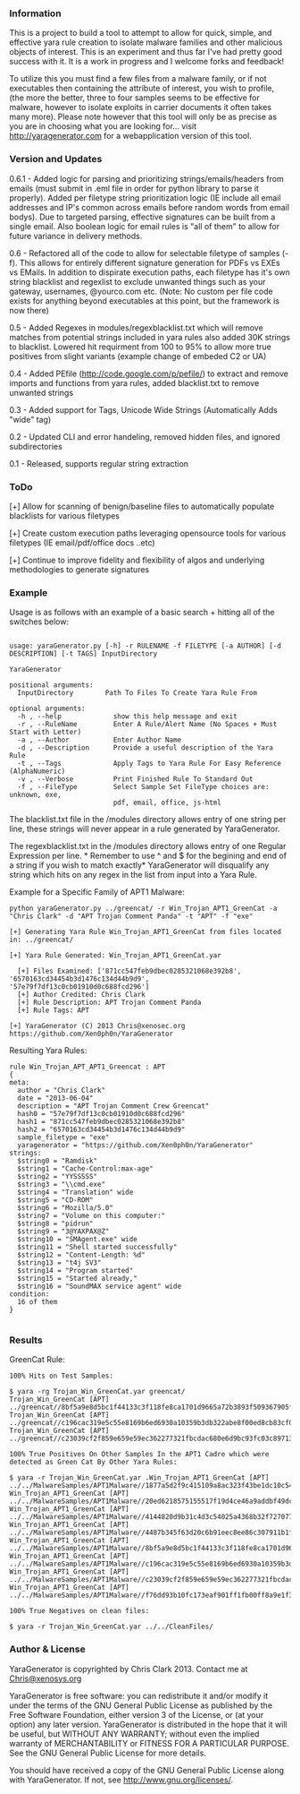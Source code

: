 ### Information
This is a project to build a tool to attempt to allow for quick, simple, and effective yara rule creation to isolate malware families and other malicious objects of interest. This is an experiment and thus far I've had pretty good success with it. It is a work in progress and I welcome forks and feedback!

To utilize this you must find a few files from a malware family, or if not executables then containing the attribute of interest, you wish to profile, (the more the better, three to four samples seems to be effective for malware, however to isolate exploits in carrier documents it often takes many more). Please note however that this tool will only be as precise as you are in choosing what you are looking for... visit http://yaragenerator.com for a webapplication version of this tool. 

### Version and Updates
0.6.1 - Added logic for parsing and prioritizing strings/emails/headers from emails (must submit in .eml file in order for python library to parse it properly). Added per filetype string prioritization logic (IE include all email addresses and IP's common across emails before random words from email bodys). Due to targeted parsing, effective signatures can be built from a single email. Also boolean logic for email rules is "all of them" to allow for future variance in delivery methods.

0.6 - Refactored all of the code to allow for selectable filetype of samples (-f). This allows for entirely different signature generation for PDFs vs EXEs vs EMails. In addition to dispirate execution paths, each filetype has it's own string blacklist and regexlist to exclude unwanted things such as your gateway, usernames, @yourco.com etc. (Note: No custom per file code exists for anything beyond executables at this point, but the framework is now there)

0.5 - Added Regexes in modules/regexblacklist.txt which will remove matches from potential strings included in yara rules also added 30K strings to blacklist. Lowered hit requirment from 100 to 95% to allow more true positives from slight variants (example change of embeded C2 or UA)

0.4 - Added PEfile (http://code.google.com/p/pefile/) to extract and remove imports and functions from yara rules, added blacklist.txt to remove unwanted strings

0.3 - Added support for Tags, Unicode Wide Strings (Automatically Adds "wide" tag)

0.2 - Updated CLI and error handeling, removed hidden files, and ignored subdirectories

0.1 - Released, supports regular string extraction

### ToDo
[+] Allow for scanning of benign/baseline files to automatically populate blacklists for various filetypes

[+] Create custom execution paths leveraging opensource tools for various filetypes (IE email/pdf/office docs ..etc)

[+] Continue to improve fidelity and flexibility of algos and underlying methodologies to generate signatures


### Example

Usage is as follows with an example of a basic search +  hitting all of
the switches below:
```

usage: yaraGenerator.py [-h] -r RULENAME -f FILETYPE [-a AUTHOR] [-d DESCRIPTION] [-t TAGS] InputDirectory 

YaraGenerator

positional arguments:
  InputDirectory        Path To Files To Create Yara Rule From

optional arguments:
  -h , --help             show this help message and exit
  -r , --RuleName         Enter A Rule/Alert Name (No Spaces + Must Start with Letter)
  -a , --Author           Enter Author Name
  -d , --Description      Provide a useful description of the Yara Rule
  -t , --Tags             Apply Tags to Yara Rule For Easy Reference (AlphaNumeric)
  -v , --Verbose          Print Finished Rule To Standard Out
  -f , --FileType         Select Sample Set FileType choices are: unknown, exe,
                          pdf, email, office, js-html
```

The blacklist.txt file in the /modules directory allows entry of one string per line, these strings will never appear in a rule generated by YaraGenerator.

The regexblacklist.txt in the /modules directory allows entry of one Regular Expression per line. * Remember to use ^ and $ for the begining and end of a string if you wish to match exactly* YaraGenerator will disqualify any string which hits on any regex in the list from input into a Yara Rule.

Example for a Specific Family of APT1 Malware:

```
python yaraGenerator.py ../greencat/ -r Win_Trojan_APT1_GreenCat -a "Chris Clark" -d "APT Trojan Comment Panda" -t "APT" -f "exe"

[+] Generating Yara Rule Win_Trojan_APT1_GreenCat from files located in: ../greencat/

[+] Yara Rule Generated: Win_Trojan_APT1_GreenCat.yar

  [+] Files Examined: ['871cc547feb9dbec0285321068e392b8', '6570163cd34454b3d1476c134d44b9d9', '57e79f7df13c0cb01910d0c688fcd296']
  [+] Author Credited: Chris Clark
  [+] Rule Description: APT Trojan Comment Panda
  [+] Rule Tags: APT

[+] YaraGenerator (C) 2013 Chris@xenosec.org https://github.com/Xen0ph0n/YaraGenerator
```
Resulting Yara Rules:
```
rule Win_Trojan_APT_APT1_Greencat : APT
{
meta:
  author = "Chris Clark"
  date = "2013-06-04"
  description = "APT Trojan Comment Crew Greencat"
  hash0 = "57e79f7df13c0cb01910d0c688fcd296"
  hash1 = "871cc547feb9dbec0285321068e392b8"
  hash2 = "6570163cd34454b3d1476c134d44b9d9"
  sample_filetype = "exe"
  yaragenerator = "https://github.com/Xen0ph0n/YaraGenerator"
strings:
  $string0 = "Ramdisk"
  $string1 = "Cache-Control:max-age"
  $string2 = "YYSSSSS"
  $string3 = "\\cmd.exe"
  $string4 = "Translation" wide
  $string5 = "CD-ROM"
  $string6 = "Mozilla/5.0"
  $string7 = "Volume on this computer:"
  $string8 = "pidrun"
  $string9 = "3@YAXPAX@Z"
  $string10 = "SMAgent.exe" wide
  $string11 = "Shell started successfully"
  $string12 = "Content-Length: %d"
  $string13 = "t4j SV3"
  $string14 = "Program started"
  $string15 = "Started already,"
  $string16 = "SoundMAX service agent" wide
condition:
  16 of them
}


```
### Results

GreenCat Rule:

```
100% Hits on Test Samples:

$ yara -rg Trojan_Win_GreenCat.yar greencat/
Trojan_Win_GreenCat [APT] ../greencat//8bf5a9e8d5bc1f44133c3f118fe8ca1701d9665a72b3893f509367905feb0a00
Trojan_Win_GreenCat [APT] ../greencat//c196cac319e5c55e8169b6ed6930a10359b3db322abe8f00ed8cb83cf0888d3b
Trojan_Win_GreenCat [APT] ../greencat//c23039cf2f859e659e59ec362277321fbcdac680e6d9bc93fc03c8971333c25e

100% True Positives On Other Samples In the APT1 Cadre which were detected as Green Cat By Other Yara Rules:

$ yara -r Trojan_Win_GreenCat.yar .Win_Trojan_APT1_GreenCat [APT] ../../MalwareSamples/APT1Malware//1877a5d2f9c415109a8ac323f43be1dc10c546a72ab7207a96c6e6e71a132956
Win_Trojan_APT1_GreenCat [APT] ../../MalwareSamples/APT1Malware//20ed6218575155517f19d4ce46a9addbf49dcadb8f5d7bd93efdccfe1925c7d0
Win_Trojan_APT1_GreenCat [APT] ../../MalwareSamples/APT1Malware//4144820d9b31c4d3c54025a4368b32f727077c3ec253753360349a783846747f
Win_Trojan_APT1_GreenCat [APT] ../../MalwareSamples/APT1Malware//4487b345f63d20c6b91eec8ee86c307911b1f2c3e29f337aa96a4a238bf2e87c
Win_Trojan_APT1_GreenCat [APT] ../../MalwareSamples/APT1Malware//8bf5a9e8d5bc1f44133c3f118fe8ca1701d9665a72b3893f509367905feb0a00
Win_Trojan_APT1_GreenCat [APT] ../../MalwareSamples/APT1Malware//c196cac319e5c55e8169b6ed6930a10359b3db322abe8f00ed8cb83cf0888d3b
Win_Trojan_APT1_GreenCat [APT] ../../MalwareSamples/APT1Malware//c23039cf2f859e659e59ec362277321fbcdac680e6d9bc93fc03c8971333c25e
Win_Trojan_APT1_GreenCat [APT] ../../MalwareSamples/APT1Malware//f76dd93b10fc173eaf901ff1fb00ff8a9e1f31e3bd86e00ff773b244b54292c5

100% True Negatives on clean files:

$ yara -r Trojan_Win_GreenCat.yar ../../CleanFiles/

```

### Author & License

YaraGenerator is copyrighted by Chris Clark 2013. Contact me at Chris@xenosys.org

YaraGenerator is free software: you can redistribute it and/or modify it under the terms of the GNU General Public License as published by the Free Software Foundation, either version 3 of the License, or (at your option) any later version.
YaraGenerator is distributed in the hope that it will be useful, but WITHOUT ANY WARRANTY; without even the implied warranty of MERCHANTABILITY or FITNESS FOR A PARTICULAR PURPOSE. See the GNU General Public License for more details.

You should have received a copy of the GNU General Public License along with YaraGenerator. If not, see http://www.gnu.org/licenses/.


